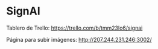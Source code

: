 # SignAI

Tablero de Trello: https://trello.com/b/tmm23lo6/signai

Página para subir imágenes: http://207.244.231.246:3002/
